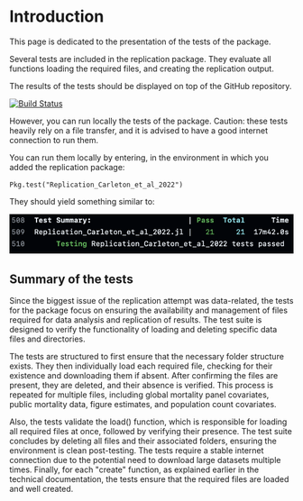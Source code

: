 # Introduction

This page is dedicated to the presentation of the tests of the package.

Several tests are included in the replication package.
They evaluate all functions loading the required files, and creating the replication output.

The results of the tests should be displayed on top of the GitHub repository.

[![Build Status](https://github.com/Paulogcd/Replication_Carleton_et_al_2022.jl/actions/workflows/CI.yml/badge.svg?branch=main)](https://github.com/Paulogcd/Replication_Carleton_et_al_2022.jl/actions/workflows/CI.yml?query=branch%3Amain)


However, you can run locally the tests of the package. 
Caution: these tests heavily rely on a file transfer, and it is advised to have a good internet connection to run them.

You can run them locally by entering, in the environment in which you added the replication package:

```
Pkg.test("Replication_Carleton_et_al_2022")
```

They should yield something similar to: 

![Tests status](tests.png)

## Summary of the tests

Since the biggest issue of the replication attempt was data-related, the tests for the package focus on ensuring the availability and management of files required for data analysis and replication of results. The test suite is designed to verify the functionality of loading and deleting specific data files and directories.

The tests are structured to first ensure that the necessary folder structure exists. They then individually load each required file, checking for their existence and downloading them if absent. After confirming the files are present, they are deleted, and their absence is verified. This process is repeated for multiple files, including global mortality panel covariates, public mortality data, figure estimates, and population count covariates.

Also, the tests validate the load() function, which is responsible for loading all required files at once, followed by verifying their presence. The test suite concludes by deleting all files and their associated folders, ensuring the environment is clean post-testing. The tests require a stable internet connection due to the potential need to download large datasets multiple times.
Finally, for each "create" function, as explained earlier in the technical documentation, the tests ensure that the required files are loaded and well created. 